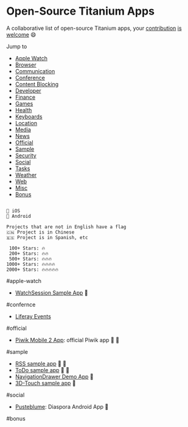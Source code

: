 # Open-Source Titanium Apps

A collaborative list of open-source Titanium apps, your [contribution](https://github.com/Titanium-Mobile-Brasil-Portugal/open-source-titanium-apps/issues) [is](https://github.com/Titanium-Mobile-Brasil-Portugal/open-source-titanium-apps/pulls) [welcome](#contact) :smile:

Jump to


- [Apple Watch](#apple-watch)
- [Browser](#browser)
- [Communication](#communication)
- [Conference](#conference)
- [Content Blocking](#content-blocking)
- [Developer](#developer)
- [Finance](#finance)
- [Games](#games)
- [Health](#health)
- [Keyboards](#keyboards)
- [Location](#location)
- [Media](#media)
- [News](#news)
- [Official](#official)
- [Sample](#sample)
- [Security](#security)
- [Social](#social)
- [Tasks](#tasks)
- [Weather](#weather)
- [Web](#web)
- [Misc](#misc)
- [Bonus](#bonus)

```

🍏 iOS
👾 Android

Projects that are not in English have a flag
🇨🇳 Project is in Chinese
🇪🇸 Project is in Spanish, etc

 100+ Stars: 🔥
 200+ Stars: 🔥🔥
 500+ Stars: 🔥🔥🔥
1000+ Stars: 🔥🔥🔥🔥
2000+ Stars: 🔥🔥🔥🔥🔥
``` 

#apple-watch
- [WatchSession Sample App](https://github.com/appcelerator-developer-relations/appc-sample-watchos2)  🍏

#confernce
- [Liferay Events](https://github.com/jamesfalkner/liferay-events-app)

#official
- [Piwik Mobile 2 App](https://github.com/piwik/piwik-mobile-2): official Piwik app  🍏 👾

#sample
- [RSS sample app](https://github.com/appcelerator-developer-relations/Sample.RSS)  🍏 👾
- [ToDo sample app](https://github.com/appcelerator-developer-relations/Sample.Todo)  🍏 👾
- [NavigationDrawer Demo App](https://github.com/manumaticx/NavigationDrawer-Demo) 👾
- [3D-Touch sample app](https://github.com/appcelerator-developer-relations/appc-sample-3dtouch) 🍏

#social
- [Pusteblume](https://github.com/m1ga/pusteblume): Diaspora Android App 👾

#bonus

[Titanium]: https://github.com/
